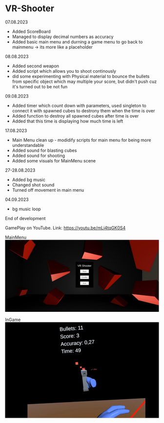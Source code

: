 # VR-Shooter

07.08.2023
 - Added ScoreBoard
 - Managed to display decimal numbers as accuracy
 - Added basic main menu and durning a game menu to go back to mainmenu -> its more like a placeholder

08.08.2023
- Added second weapon
- Added script which allows you to shoot continously
- did some experimenting with Physical material to bounce the bullets from specific object which may multiple your score, but didn't push cuz it's turned out to be not fun

09.08.2023
- Added timer which count down with parameters, used singleton to connect it with spawned cubes to destrony them when the time is over 
- Added function to destroy all spawned cubes after time is over
- Added that this time is displaying how much time is left

17.08.2023
- Main Menu clean up - modidify scripts for main menu for being more understandable
- Added sound for blasting cubes
- Added sound for shooting 
- Added some visuals for MainMenu scene

27-28.08.2023
- Added bg music
- Changed shot sound
- Turned off movement in main menu

04.09.2023
- bg music loop

End of development

GamePlay on YouTube.
Link: https://youtu.be/mLj4tqGK0S4

MainMenu
![](https://github.com/jeti20/VR-Shooter/blob/Final/media/Menu.PNG)

InGame
![](https://github.com/jeti20/VR-Shooter/blob/Final/media/gameplay.PNG)
